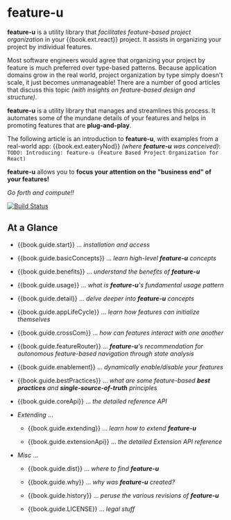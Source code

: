 # feature-u

**feature-u** is a utility library that _facilitates feature-based
project organization_ in your {{book.ext.react}} project.  It assists
in organizing your project by individual features.

Most software engineers would agree that organizing your project by
feature is much preferred over type-based patterns.  Because
application domains grow in the real world, project organization by
type simply doesn't scale, it just becomes unmanageable!  There are a
number of good articles that discuss this topic _(with insights on
feature-based design and structure)_.

**feature-u** is a utility library that manages and streamlines this
process.  It automates some of the mundane details of your features
and helps in promoting features that are **plug-and-play**.

The following article is an introduction to **feature-u**, with
examples from a real-world app: {{book.ext.eateryNod}} _(where
**feature-u** was conceived)_: `TODO: Introducing: feature-u (Feature
Based Project Organization for React)`

**feature-u** allows you to **focus your attention on the "business
end" of your features!**

_Go forth and compute!!_

[![Build Status](https://travis-ci.org/KevinAst/feature-u.svg?branch=master)](https://travis-ci.org/KevinAst/feature-u)
<!--- Badges for CI Builds
TODO: MORE Badges Here ... ?? following WAS from action-u (renamed to feature-u)
[![Codacy Badge](https://api.codacy.com/project/badge/Grade/ab82e305bb24440281337ca3a1a732c0)](https://www.codacy.com/app/KevinAst/feature-u?utm_source=github.com&amp;utm_medium=referral&amp;utm_content=KevinAst/feature-u&amp;utm_campaign=Badge_Grade)
[![Codacy Badge](https://api.codacy.com/project/badge/Coverage/ab82e305bb24440281337ca3a1a732c0)](https://www.codacy.com/app/KevinAst/feature-u?utm_source=github.com&amp;utm_medium=referral&amp;utm_content=KevinAst/feature-u&amp;utm_campaign=Badge_Coverage)
[![Known Vulnerabilities](https://snyk.io/test/github/kevinast/feature-u/badge.svg)](https://snyk.io/test/github/kevinast/feature-u)
[![NPM Version Badge](https://img.shields.io/npm/v/feature-u.svg)](https://www.npmjs.com/package/feature-u)
---> 


## At a Glance

- {{book.guide.start}} ... _installation and access_

- {{book.guide.basicConcepts}} ... _learn high-level **feature-u** concepts_

- {{book.guide.benefits}} ... _understand the benefits of **feature-u**_

- {{book.guide.usage}} ... _what is **feature-u**'s fundamental usage pattern_

- {{book.guide.detail}} ... _delve deeper into **feature-u** concepts_

- {{book.guide.appLifeCycle}} ... _learn how features can initialize themselves_

- {{book.guide.crossCom}} ... _how can features interact with one another_

- {{book.guide.featureRouter}} ... _**feature-u**'s recommendation for autonomous feature-based navigation through state analysis_

- {{book.guide.enablement}} ... _dynamically enable/disable your features_

- {{book.guide.bestPractices}} ... _what are some feature-based **best practices** and **single-source-of-truth** principles_

- {{book.guide.coreApi}} ... _the detailed reference API_

- _Extending_ ...

  - {{book.guide.extending}} ... _learn how to extend **feature-u**_

  - {{book.guide.extensionApi}} ... _the detailed Extension API reference_

- _Misc_ ...

  - {{book.guide.dist}} ... _where to find **feature-u**_

  - {{book.guide.why}} ... _why was **feature-u** created?_

  - {{book.guide.history}} ... _peruse the various revisions of **feature-u**_

  - {{book.guide.LICENSE}} ... _legal stuff_

